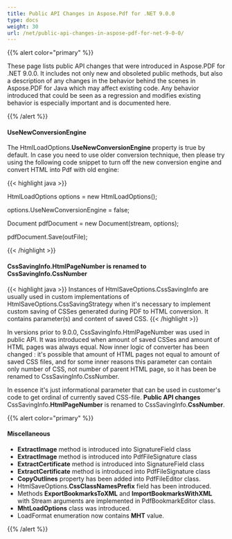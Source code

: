 ```yaml
---
title: Public API Changes in Aspose.Pdf for .NET 9.0.0
type: docs
weight: 30
url: /net/public-api-changes-in-aspose-pdf-for-net-9-0-0/
---
```


{{% alert color="primary" %}} 

These page lists public API changes that were introduced in Aspose.PDF for .NET 9.0.0. It includes not only new and obsoleted public methods, but also a description of any changes in the behavior behind the scenes in Aspose.PDF for Java which may affect existing code. Any behavior introduced that could be seen as a regression and modifies existing behavior is especially important and is documented here.

{{% /alert %}} 
#### **UseNewConversionEngine**
The HtmlLoadOptions.**UseNewConversionEngine** property is true by default. In case you need to use older conversion technique, then please try using the following code snippet to turn off the new conversion engine and convert HTML into Pdf with old engine:

{{< highlight java >}}

 HtmlLoadOptions options = new HtmlLoadOptions();

options.UseNewConversionEngine = false;

Document pdfDocument = new Document(stream, options);

pdfDocument.Save(outFile);

{{< /highlight >}}
#### **CssSavingInfo.HtmlPageNumber is renamed to CssSavingInfo.CssNumber**


{{< highlight java >}}
Instances of HtmlSaveOptions.CssSavingInfo are usually used in custom implementations of HtmlSaveOptions.CssSavingStrategy when it's necessary to implement custom saving of CSSes generated during PDF to HTML conversion. It contains parameter(s) and content of saved CSS.
{{< /highlight >}}

In versions prior to 9.0.0, CssSavingInfo.HtmlPageNumber was used in public API. It was introduced when amount of saved CSSes and amount of HTML pages was always equal. Now inner logic of converter has been changed : it's possible that amount of HTML pages not equal to amount of saved CSS files, and for some inner reasons this parameter can contain only number of CSS, not number of parent HTML page, so it has been be renamed to CssSavingInfo.CssNumber.

In essence it's just informational parameter that can be used in customer's code to get ordinal of currently saved CSS-file.
**Public API changes** 
CssSavingInfo.**HtmlPageNumber** is renamed to CssSavingInfo.**CssNumber**.

{{% alert color="primary" %}} 
#### **Miscellaneous**
- **ExtractImage** method is introduced into SignatureField class
- **ExtractImage** method is introduced into PdfFileSignature class
- **ExtractCertificate** method is introduced into SignatureField class
- **ExtractCertificate** method is introduced into PdfFileSignature class
- **CopyOutlines** property has been added into PdfFileEditor class.
- HtmlSaveOptions.**CssClassNamesPrefix** field has been introduced.
- Methods **ExportBookmarksToXML** and **ImportBookmarksWithXML** with Stream arguments are implemented in PdfBookmarkEditor class.
- **MhtLoadOptions** class was introduced.
- LoadFormat enumeration now contains **MHT** value.

{{% /alert %}} 